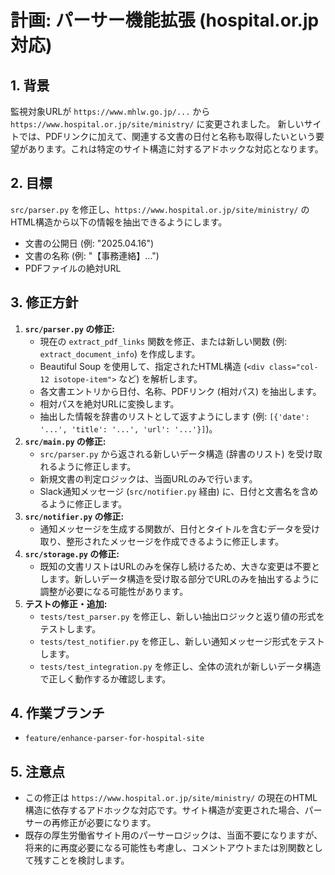 # 計画: パーサー機能拡張 (hospital.or.jp 対応)

## 1. 背景

監視対象URLが `https://www.mhlw.go.jp/...` から
`https://www.hospital.or.jp/site/ministry/` に変更されました。
新しいサイトでは、PDFリンクに加えて、関連する文書の日付と名称も取得したいという要望があります。これは特定のサイト構造に対するアドホックな対応となります。

## 2. 目標

`src/parser.py` を修正し、`https://www.hospital.or.jp/site/ministry/`
のHTML構造から以下の情報を抽出できるようにします。

- 文書の公開日 (例: "2025.04.16")
- 文書の名称 (例: "【事務連絡】...")
- PDFファイルの絶対URL

## 3. 修正方針

1. **`src/parser.py` の修正:**
   - 現在の `extract_pdf_links` 関数を修正、または新しい関数 (例:
     `extract_document_info`) を作成します。
   - Beautiful Soup を使用して、指定されたHTML構造
     (`<div class="col-12 isotope-item">` など) を解析します。
   - 各文書エントリから日付、名称、PDFリンク (相対パス) を抽出します。
   - 相対パスを絶対URLに変換します。
   - 抽出した情報を辞書のリストとして返すようにします (例:
     `[{'date': '...', 'title': '...', 'url': '...'}]`)。
2. **`src/main.py` の修正:**
   - `src/parser.py` から返される新しいデータ構造 (辞書のリスト)
     を受け取れるように修正します。
   - 新規文書の判定ロジックは、当面URLのみで行います。
   - Slack通知メッセージ (`src/notifier.py` 経由)
     に、日付と文書名を含めるように修正します。
3. **`src/notifier.py` の修正:**
   - 通知メッセージを生成する関数が、日付とタイトルを含むデータを受け取り、整形されたメッセージを作成できるように修正します。
4. **`src/storage.py` の修正:**
   - 既知の文書リストはURLのみを保存し続けるため、大きな変更は不要とします。新しいデータ構造を受け取る部分でURLのみを抽出するように調整が必要になる可能性があります。
5. **テストの修正・追加:**
   - `tests/test_parser.py`
     を修正し、新しい抽出ロジックと返り値の形式をテストします。
   - `tests/test_notifier.py` を修正し、新しい通知メッセージ形式をテストします。
   - `tests/test_integration.py`
     を修正し、全体の流れが新しいデータ構造で正しく動作するか確認します。

## 4. 作業ブランチ

- `feature/enhance-parser-for-hospital-site`

## 5. 注意点

- この修正は `https://www.hospital.or.jp/site/ministry/`
  の現在のHTML構造に依存するアドホックな対応です。サイト構造が変更された場合、パーサーの再修正が必要になります。
- 既存の厚生労働省サイト用のパーサーロジックは、当面不要になりますが、将来的に再度必要になる可能性も考慮し、コメントアウトまたは別関数として残すことを検討します。
